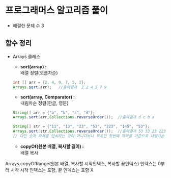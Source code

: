 # 프로그래머스 알고리즘 풀이

* 해결한 문제 수 3

## 함수 정리
- Arrays 클래스
    - **sort(array) :**  
    배열 정렬(오름차순)
    ``` java
    int [] arr = {2, 4, 9, 7, 5, 2};
    Arrays.sort(arr);   //출력결과  2 2 4 5 7 9
    ```
    - **sort(array, Comparator) :**  
    내림차순 정렬(한글, 영문)
    ``` java
    String[] arr = {"a", "b", "c", "d"};
    Arrays.sort(arr,Collections.reverseOrder());  //출력결과 d c b a 
    
    String[] str = {"11", "13", "23", "53", "223", "145", "53"};
    Arrays.sort(str,Collections.reverseOrder());  //출력결과 53 53 23 223 145 13 11
    // 다만 숫자 자체를 인식하는 것이 아니다보니 무조건 첫번째 자리를 기준으로 내림차순 정렬
    ```
    
    - **copyOf(원본 배열, 복사할 길이) :**  
    배열 복사

Arrays.copyOfRange(원본 배열, 복사할 시작인덱스, 복사할 끝인덱스)
인덱스는 0부터 시작
시작 인덱스는 포함, 끝 인덱스는 포함 X
